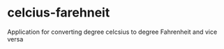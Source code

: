 # celcius-farehneit
Application for converting degree celcsius to degree Fahrenheit and vice versa  
